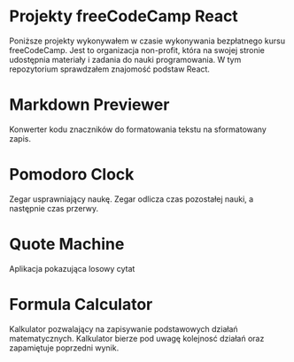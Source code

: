 # Projekty freeCodeCamp React
Poniższe projekty wykonywałem w czasie wykonywania bezpłatnego kursu freeCodeCamp. Jest to organizacja non-profit, która na swojej stronie udostępnia materiały i zadania do nauki programowania. 
W tym repozytorium sprawdzałem znajomość podstaw React.

# Markdown Previewer
Konwerter kodu znaczników do formatowania tekstu na sformatowany zapis.

# Pomodoro Clock
Zegar usprawniający naukę. Zegar odlicza czas pozostałej nauki, a następnie czas przerwy.

# Quote Machine
Aplikacja pokazująca losowy cytat

# Formula Calculator
Kalkulator pozwalający na zapisywanie podstawowych działań matematycznych. Kalkulator bierze pod uwagę kolejnosć działań oraz zapamiętuje poprzedni wynik.

